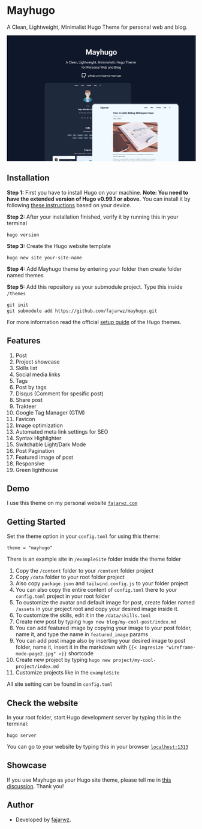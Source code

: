 # Mayhugo
A Clean, Lightweight, Minimalist Hugo Theme for personal web and blog.

![Mayhugo thumbnail](/images/tn.png)

## Installation
**Step 1:** First you have to install Hugo on your machine. **Note: You need to have the extended version of Hugo v0.99.1 or above.** You can install it by following [these instructions](https://gohugo.io/getting-started/installing/) based on your device.

**Step 2:** After your installation finished, verify it by running this in your terminal
```
hugo version
```

**Step 3:** Create the Hugo website template 

```
hugo new site your-site-name
```

**Step 4:** Add Mayhugo theme by entering your folder then create folder named themes

**Step 5:** Add this repository as your submodule project. Type this inside `/themes`

```
git init
git submodule add https://github.com/fajarwz/mayhugo.git 
```

For more information read the official [setup guide](https://gohugo.io/themes/installing-and-using-themes/) of the Hugo themes.

## Features
1. Post
2. Project showcase
3. Skills list
4. Social media links
5. Tags
6. Post by tags
7. Disqus (Comment for spesific post)
8. Share post
9. Trakteer
10. Google Tag Manager (GTM)
11. Favicon
12. Image optimization
13. Automated meta link settings for SEO
14. Syntax Highlighter
15. Switchable Light/Dark Mode
16. Post Pagination
17. Featured image of post
18. Responsive
19. Green lighthouse

## Demo
I use this theme on my personal website [`fajarwz.com`](http://fajarwz.com/)

## Getting Started
Set the theme option in your `config.toml` for using this theme:

```
theme = "mayhugo"
```

There is an example site in `/exampleSite` folder inside the theme folder
1. Copy the `/content` folder to your `/content` folder project
2. Copy `/data` folder to your root folder project
3. Also copy `package.json` and `tailwind.config.js` to your folder project
4. You can also copy the entire content of `config.toml` there to your `config.toml` project in your root folder
5. To customize the avatar and default image for post, create folder named `/assets` in your project root and copy your desired image inside it.
6. To customize the skills, edit it in the `/data/skills.toml`
7. Create new post by typing `hugo new blog/my-cool-post/index.md`
8. You can add featured image by copying your image to your post folder, name it, and type the name in `featured_image` params
9. You can add post image also by inserting your desired image to post folder, name it, insert it in the markdown with `{{< imgresize "wireframe-mode-page2.jpg" >}}` shortcode
10. Create new project by typing `hugo new project/my-cool-project/index.md`
11. Customize projects like in the `exampleSite`

All site setting can be found in `config.toml`

## Check the website
In your root folder, start Hugo development server by typing this in the terminal:
```
hugo server
```
You can go to your website by typing this in your browser [`localhost:1313`](http://localhost:1313/)

## Showcase
If you use Mayhugo as your Hugo site theme, please tell me in [this discussion](https://github.com/fajarwz/mayhugo/discussions/2#discussion-4159428). Thank you!

## Author
- Developed by [fajarwz](https://fajarwz.com).